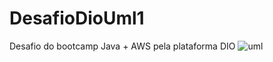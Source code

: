 # DesafioDioUml1
Desafio do bootcamp Java + AWS pela plataforma DIO
![uml](https://github.com/vncsvgr/DesafioDioUml1/assets/88806171/d3849930-0ad1-4772-aafe-2d1f74ee52a6)
